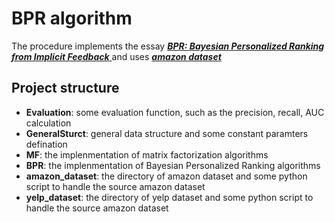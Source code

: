 # BPR algorithm
The procedure implements the essay [***BPR: Bayesian Personalized Ranking from Implicit Feedback*** ](https://www.ismll.uni-hildesheim.de/pub/pdfs/Rendle_et_al2009-Bayesian_Personalized_Ranking.pdf)
and uses [***amazon dataset***](http://jmcauley.ucsd.edu/data/amazon/)

## Project structure
- **Evaluation**: some evaluation function, such as the precision, recall, AUC calculation
- **GeneralSturct**: general data structure and some constant paramters defination
- **MF**: the implenmentation of matrix factorization algorithms
- **BPR**: the implenmentation of Bayesian Personalized Ranking algorithms
- **amazon_dataset**: the directory of amazon dataset and some python script to handle the source amazon dataset
- **yelp_dataset**: the directory of yelp dataset and some python script to handle the source amazon dataset
